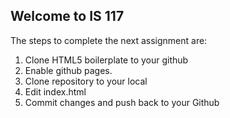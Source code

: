 ## Welcome to IS 117

The steps to complete the next assignment are:

1. Clone HTML5 boilerplate to your github
2. Enable github pages.
3. Clone repository to your local
4. Edit index.html
5. Commit changes and push back to your Github